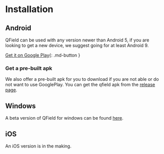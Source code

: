# Installation

## Android
QField can be used with any version newer than Android 5, if you are looking to get a new device, we suggest going for at least Android 9.

[Get it on Google Play](https://play.google.com/store/apps/details?id=ch.opengis.qfield){: .md-button }

### Get a pre-built apk

We also offer a pre-built apk for you to download if you are not able or do not
want to use GooglePlay. You can get the qfield apk from the [release page](https://github.com/opengisch/QField/releases/).

## Windows
A beta version of QField for windows can be found [here](https://download.opengis.ch/qfield/ci-builds/win/).

## iOS
An iOS version is in the making.
